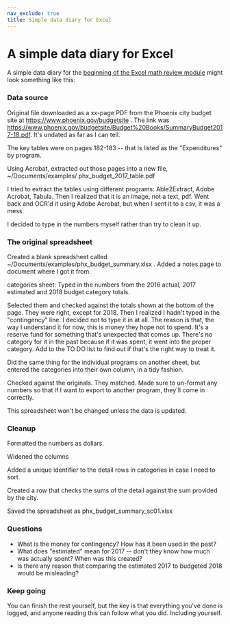 ```yaml
---
nav_exclude: true
title: Simple data diary for Excel
---
```




# A simple data diary for Excel

A simple data diary for the [beginning of the Excel math review module]({{site.baseurl}}/excel/xlguides/xl-formulas) might look something like this:

### Data source

Original file downloaded as a xx-page PDF from the Phoenix city budget site at https://www.phoenix.gov/budgetsite . The link was https://www.phoenix.gov/budgetsite/Budget%20Books/SummaryBudget2017-18.pdf. It's undated as far as I can tell.

The key tables were on pages 182-183 -- that is listed as the "Expenditures" by program.

Using Acrobat, extracted out those pages into a new file, ~/Documents/examples/ phx_budget_2017_table.pdf

I tried to extract the tables using different programs: Able2Extract, Adobe Acrobat, Tabula. Then I realized that it is an image, not a text, pdf. Went back and OCR'd it using Adobe Acrobat, but when I sent it to a csv, it was a mess.

I decided to type in the numbers myself rather than try to clean it up.

### The original spreadsheet
Created a blank spreadsheet called ~/Documents/examples/phx_budget_summary.xlsx .
Added a notes page to document where I got it from.

categories sheet: Typed in the numbers from the 2016 actual, 2017 estimated and 2018 budget category totals.

Selected them and checked against the totals shown at the bottom of the page. They were right, except for 2018. Then I realized I hadn't typed in the "contingency" line. I decided not to type it in at all. The reason is that, the way I understand it for now, this is money they hope not to spend. It's a reserve fund for something that's unexpected that comes up. There's no category for it in the past because if it was spent, it went into the proper category. Add to the TO DO list to find out if that's the right way to treat it.

Did the same thing for the individual programs on another sheet, but entered the categories into their own column, in a tidy fashion.

Checked against the originals. They matched. Made sure to un-format any numbers so that if I want to export to another program, they'll come in correctly.

This spreadsheet won't be changed unless the data is updated.

### Cleanup

Formatted the numbers as dollars.

Widened the columns

Added a unique identifier to the detail rows in categories in case I need to sort.

Created a row that checks the sums of the detail against the sum provided by the city.

Saved the spreadsheet as phx_budget_summary_sc01.xlsx

### Questions

* What is the money for contingency? How has it been used in the past?
* What does "estimated" mean for 2017 -- don't they know how much was actually spent? When was this created?
* Is there any reason that comparing the estimated 2017 to budgeted 2018 would be misleading?

### Keep going

You can finish the rest yourself, but the key is that everything you've done is logged, and anyone reading this can follow what you did. Including yourself.
